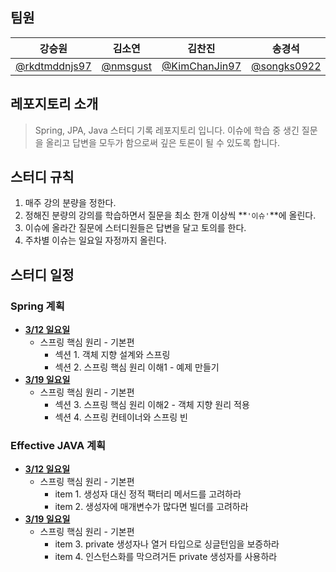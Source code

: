 ## 팀원
|강승원|김소연|김찬진|송경석|이현호|
|:---:|:---:|:---:|:---:|:---:|
|[@rkdtmddnjs97](https://github.com/rkdtmddnjs97)|[@nmsgust](https://github.com/nmsgust)|[@KimChanJin97](https://github.com/KimChanJin97)|[@songks0922](https://github.com/songks0922)|[@charlesuu](https://github.com/charlesuu)|[@anthologia](https://github.com/anthologia)|


## 레포지토리 소개
> Spring, JPA, Java 스터디 기록 레포지토리 입니다.
> 이슈에 학습 중 생긴 질문을 올리고 답변을 모두가 함으로써 깊은 토론이 될 수 있도록 합니다.

## 스터디 규칙
1. 매주 강의 분량을 정한다.
2. 정해진 분량의 강의를 학습하면서 질문을 최소 한개 이상씩  **`'이슈'`**에 올린다.
3. 이슈에 올라간 질문에 스터디원들은 답변을 달고 토의를 한다.
4. 주차별 이슈는 일요일 자정까지 올린다.



## 스터디 일정
### Spring 계획
- [**3/12 일요일**]()
    - 스프링 핵심 원리 - 기본편
        - 섹션 1. 객체 지향 설계와 스프링
        - 섹션 2. 스프링 핵심 원리 이해1 - 예제 만들기
- [**3/19 일요일**]()
    - 스프링 핵심 원리 - 기본편
        - 섹션 3. 스프링 핵심 원리 이해2 - 객체 지향 원리 적용
        - 섹션 4. 스프링 컨테이너와 스프링 빈

### Effective JAVA 계획
- [**3/12 일요일**]()
    - 스프링 핵심 원리 - 기본편
        - item 1. 생성자 대신 정적 팩터리 메서드를 고려하라
        - item 2. 생성자에 매개변수가 많다면 빌더를 고려하라
- [**3/19 일요일**]()
    - 스프링 핵심 원리 - 기본편
        - item 3. private 생성자나 열거 타입으로 싱글턴임을 보증하라
        - item 4. 인스턴스화를 막으려거든 private 생성자를 사용하라
